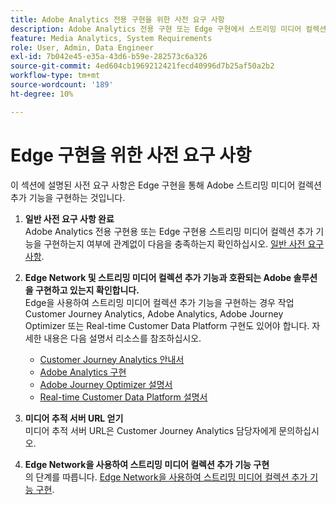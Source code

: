 ```yaml
---
title: Adobe Analytics 전용 구현을 위한 사전 요구 사항
description: Adobe Analytics 전용 구현 또는 Edge 구현에서 스트리밍 미디어 컬렉션 추가 기능을 사용하기 위한 사전 요구 사항에 대해 알아봅니다
feature: Media Analytics, System Requirements
role: User, Admin, Data Engineer
exl-id: 7b042e45-e35a-43d6-b59e-282573c6a326
source-git-commit: 4ed604cb1969212421fecd40996d7b25af50a2b2
workflow-type: tm+mt
source-wordcount: '189'
ht-degree: 10%

---
```


# Edge 구현을 위한 사전 요구 사항

이 섹션에 설명된 사전 요구 사항은 Edge 구현을 통해 Adobe 스트리밍 미디어 컬렉션 추가 기능을 구현하는 것입니다.

1. **일반 사전 요구 사항 완료**<br>
Adobe Analytics 전용 구현용 또는 Edge 구현용 스트리밍 미디어 컬렉션 추가 기능을 구현하는지 여부에 관계없이 다음을 충족하는지 확인하십시오. [일반 사전 요구 사항](/help/getting-started/prereqs.md).

1. **Edge Network 및 스트리밍 미디어 컬렉션 추가 기능과 호환되는 Adobe 솔루션을 구현하고 있는지 확인합니다.**<br>
Edge을 사용하여 스트리밍 미디어 컬렉션 추가 기능을 구현하는 경우 작업 Customer Journey Analytics, Adobe Analytics, Adobe Journey Optimizer 또는 Real-time Customer Data Platform 구현도 있어야 합니다. 자세한 내용은 다음 설명서 리소스를 참조하십시오.
   * [Customer Journey Analytics 안내서](https://experienceleague.adobe.com/docs/analytics-platform/using/cja-landing.html?lang=ko)
   * [Adobe Analytics 구현](https://experienceleague.adobe.com/docs/analytics/implementation/home.html)
   * [Adobe Journey Optimizer 설명서](https://experienceleague.adobe.com/docs/journey-optimizer.html?lang=ko)
   * [Real-time Customer Data Platform 설명서](https://experienceleague.adobe.com/docs/real-time-customer-data-platform.html)

1. **미디어 추적 서버 URL 얻기**<br>
미디어 추적 서버 URL은 Customer Journey Analytics 담당자에게 문의하십시오. <!-- This is the `collection-api-server` URL for the Mobile SDK, the JavaScript SDK, and the non-collection-api tracking server for Roku. Domain names for API implementation is: `[your_namespace].hb-api.omtrdc.net`. -->

1. **Edge Network을 사용하여 스트리밍 미디어 컬렉션 추가 기능 구현**<br>
의 단계를 따릅니다. [Edge Network을 사용하여 스트리밍 미디어 컬렉션 추가 기능 구현](/help/implementation/edge/implementation-edge.md).
